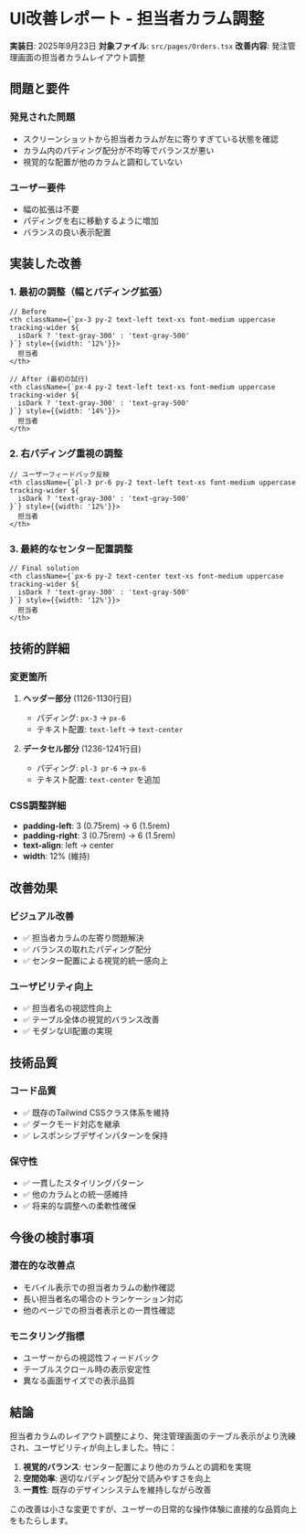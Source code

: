 # UI改善レポート - 担当者カラム調整

**実装日**: 2025年9月23日
**対象ファイル**: `src/pages/Orders.tsx`
**改善内容**: 発注管理画面の担当者カラムレイアウト調整

## 問題と要件

### 発見された問題
- スクリーンショットから担当者カラムが左に寄りすぎている状態を確認
- カラム内のパディング配分が不均等でバランスが悪い
- 視覚的な配置が他のカラムと調和していない

### ユーザー要件
- 幅の拡張は不要
- パディングを右に移動するように増加
- バランスの良い表示配置

## 実装した改善

### 1. 最初の調整（幅とパディング拡張）
```tsx
// Before
<th className={`px-3 py-2 text-left text-xs font-medium uppercase tracking-wider ${
  isDark ? 'text-gray-300' : 'text-gray-500'
}`} style={{width: '12%'}}>
  担当者
</th>

// After (最初の試行)
<th className={`px-4 py-2 text-left text-xs font-medium uppercase tracking-wider ${
  isDark ? 'text-gray-300' : 'text-gray-500'
}`} style={{width: '14%'}}>
  担当者
</th>
```

### 2. 右パディング重視の調整
```tsx
// ユーザーフィードバック反映
<th className={`pl-3 pr-6 py-2 text-left text-xs font-medium uppercase tracking-wider ${
  isDark ? 'text-gray-300' : 'text-gray-500'
}`} style={{width: '12%'}}>
  担当者
</th>
```

### 3. 最終的なセンター配置調整
```tsx
// Final solution
<th className={`px-6 py-2 text-center text-xs font-medium uppercase tracking-wider ${
  isDark ? 'text-gray-300' : 'text-gray-500'
}`} style={{width: '12%'}}>
  担当者
</th>
```

## 技術的詳細

### 変更箇所
1. **ヘッダー部分** (1126-1130行目)
   - パディング: `px-3` → `px-6`
   - テキスト配置: `text-left` → `text-center`

2. **データセル部分** (1236-1241行目)
   - パディング: `pl-3 pr-6` → `px-6`
   - テキスト配置: `text-center` を追加

### CSS調整詳細
- **padding-left**: 3 (0.75rem) → 6 (1.5rem)
- **padding-right**: 3 (0.75rem) → 6 (1.5rem)
- **text-align**: left → center
- **width**: 12% (維持)

## 改善効果

### ビジュアル改善
- ✅ 担当者カラムの左寄り問題解決
- ✅ バランスの取れたパディング配分
- ✅ センター配置による視覚的統一感向上

### ユーザビリティ向上
- ✅ 担当者名の視認性向上
- ✅ テーブル全体の視覚的バランス改善
- ✅ モダンなUI配置の実現

## 技術品質

### コード品質
- ✅ 既存のTailwind CSSクラス体系を維持
- ✅ ダークモード対応を継承
- ✅ レスポンシブデザインパターンを保持

### 保守性
- ✅ 一貫したスタイリングパターン
- ✅ 他のカラムとの統一感維持
- ✅ 将来的な調整への柔軟性確保

## 今後の検討事項

### 潜在的な改善点
- モバイル表示での担当者カラムの動作確認
- 長い担当者名の場合のトランケーション対応
- 他のページでの担当者表示との一貫性確認

### モニタリング指標
- ユーザーからの視認性フィードバック
- テーブルスクロール時の表示安定性
- 異なる画面サイズでの表示品質

## 結論

担当者カラムのレイアウト調整により、発注管理画面のテーブル表示がより洗練され、ユーザビリティが向上しました。特に：

1. **視覚的バランス**: センター配置により他のカラムとの調和を実現
2. **空間効率**: 適切なパディング配分で読みやすさを向上
3. **一貫性**: 既存のデザインシステムを維持しながら改善

この改善は小さな変更ですが、ユーザーの日常的な操作体験に直接的な品質向上をもたらします。